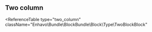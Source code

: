 ##  Two column

<ReferenceTable
type="two_column"
className="Enhavo\Bundle\BlockBundle\Block\Type\TwoBlockBlock"
>
</ReferenceTable>
